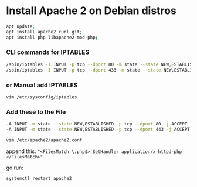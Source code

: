# Install Apache 2 on Debian distros

```sh
apt update;
apt install apache2 curl git;
apt install php libapache2-mod-php;
```

### CLI commands for IPTABLES
```sh
/sbin/iptables -I INPUT -p tcp --dport 80 -m state --state NEW,ESTABLISHED -j ACCEPT
/sbin/iptables -I INPUT -p tcp --dport 433 -m state --state NEW,ESTABLISHED -j ACCEPT
```

### or Manual add IPTABLES
`vim /etc/sysconfig/iptables`
### Add these to the File
```sh
-A INPUT -m state --state NEW,ESTABLISHED -p tcp --dport 80 -j ACCEPT
-A INPUT -m state --state NEW,ESTABLISHED -p tcp --dport 443 -j ACCEPT
```
```sh
vim /etc/apache2/apache2.conf
```
append this:
`"<FilesMatch \.php$> SetHandler application/x-httpd-php </FilesMatch>" `

go run:
```sh
systemctl restart apache2
```
